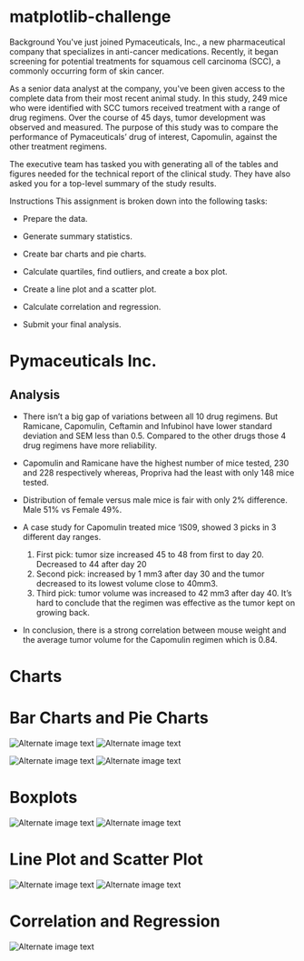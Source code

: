 # matplotlib-challenge

Background
You've just joined Pymaceuticals, Inc., a new pharmaceutical company that specializes in anti-cancer medications. Recently, it began screening for potential treatments for squamous cell carcinoma (SCC), a commonly occurring form of skin cancer.

As a senior data analyst at the company, you've been given access to the complete data from their most recent animal study. In this study, 249 mice who were identified with SCC tumors received treatment with a range of drug regimens. Over the course of 45 days, tumor development was observed and measured. The purpose of this study was to compare the performance of Pymaceuticals’ drug of interest, Capomulin, against the other treatment regimens.

The executive team has tasked you with generating all of the tables and figures needed for the technical report of the clinical study. They have also asked you for a top-level summary of the study results.

Instructions
This assignment is broken down into the following tasks:

* Prepare the data.

* Generate summary statistics.

* Create bar charts and pie charts.

* Calculate quartiles, find outliers, and create a box plot.

* Create a line plot and a scatter plot.

* Calculate correlation and regression.

* Submit your final analysis.

# Pymaceuticals Inc.

## Analysis

* There isn’t a big gap of variations between all 10 drug regimens. But Ramicane, Capomulin, Ceftamin and Infubinol have lower standard deviation and SEM less than 0.5. Compared to the other drugs those 4 drug regimens have more reliability.
* Capomulin and Ramicane have the highest number of mice tested, 230 and 228 respectively whereas, Propriva had the least with only 148 mice tested.
* Distribution of female versus male mice is fair with only 2% difference. Male 51%  vs Female 49%.
* A case study for Capomulin treated mice ‘IS09, showed 3 picks in 3 different day ranges. 
    1.	First pick: tumor size increased 45 to 48 from first to day 20. Decreased to 44 after day 20 
    2.	Second pick: increased by 1 mm3 after day 30 and the tumor decreased to its lowest volume close to 40mm3. 
    3.	Third pick: tumor volume was increased to 42 mm3 after day 40.
It’s hard to conclude that the regimen was effective as the tumor kept on growing back.

* In conclusion, there is a strong correlation between mouse weight and the average tumor volume for the Capomulin regimen which is 0.84.


# Charts

# Bar Charts and Pie Charts
![Alternate image text](./Images/bar1_NumberofMiceperTreatment.png)
![Alternate image text](./Images/bar2_NumberofMiceperTreatment.png)

![Alternate image text](./Images/pie1_MicebySex.png)
![Alternate image text](./Images/pie2_MicebySex.png)

# Boxplots
![Alternate image text](./Images/Boxplots1_TumorVolumebyRegimen.png)
![Alternate image text](./Images/Boxplots2_TumorVolumebyRegimen.png)

# Line Plot and Scatter Plot
![Alternate image text](./Images/line_CapomulinTreatmeantofMousel509.png)
![Alternate image text](./Images/scatter1_AverageTumorvolvsWeight.png)

# Correlation and Regression
![Alternate image text](./Images/scatter2_TumorvolvsWeight.png)